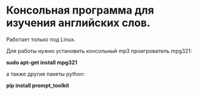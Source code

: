 # Консольная программа для изучения английских слов.
Работает только под Linux.  

Для работы нужно установить консольный mp3 проигрователь mpg321:

**sudo apt-get install mpg321**

а также другие пакеты python:

**pip install prompt_toolkit**
